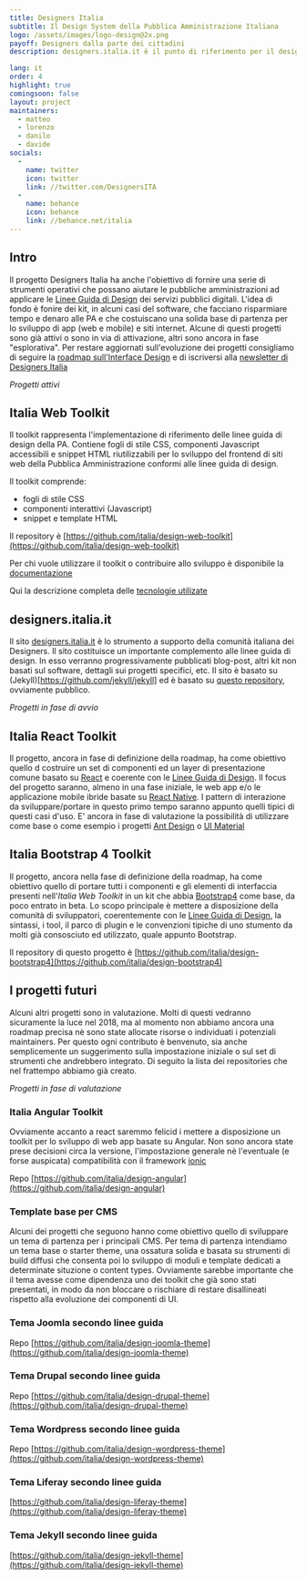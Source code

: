 ```yaml
---
title: Designers Italia
subtitle: Il Design System della Pubblica Amministrazione Italiana
logo: /assets/images/logo-design@2x.png
payoff: Designers dalla parte dei cittadini
description: designers.italia.it è il punto di riferimento per il design della pubblica amministrazione - linee guida, strumenti e un forum per favorire la collaborazione e promuovere il ruolo dello human centered design nello sviluppo dei servizi pubblici.

lang: it
order: 4
highlight: true
comingsoon: false
layout: project
maintainers:
  - matteo
  - lorenzo
  - danilo
  - davide
socials:
  -
    name: twitter
    icon: twitter
    link: //twitter.com/DesignersITA
  -
    name: behance
    icon: behance
    link: //behance.net/italia
---
```


## Intro
Il progetto Designers Italia ha anche l'obiettivo  di fornire una serie di strumenti operativi che possano aiutare le pubbliche amministrazioni ad applicare le [Linee Guida di Design](https://design-italia.readthedocs.io/it/stable/) dei servizi pubblici digitali.
L'idea di fondo è fonire dei kit, in alcuni casi del software, che facciano risparmiare tempo e denaro alle PA e che costuiscano una solida base di partenza per lo sviluppo di app (web e mobile) e siti internet.
Alcune di questi progetti sono già attivi o sono in via di attivazione, altri sono ancora in fase "esplorativa".
Per restare aggiornati sull'evoluzione dei progetti consigliamo di seguire la [roadmap sull'Interface Design](https://designers.italia.it/user-interface/) e di iscriversi alla [newsletter di Designers Italia](https://designers.italia.it/)


_Progetti attivi_

## Italia Web Toolkit
Il toolkit rappresenta l'implementazione di riferimento delle linee guida di design della PA.
Contiene fogli di stile CSS, componenti Javascript accessibili e snippet HTML riutilizzabili per lo sviluppo del frontend di siti web della Pubblica Amministrazione conformi alle linee guida di design.

Il toolkit comprende:
- fogli di stile CSS
- componenti interattivi (Javascript)
- snippet e template HTML

Il repository è [https://github.com/italia/design-web-toolkit](https://github.com/italia/design-web-toolkit)

Per chi vuole utilizzare il toolkit o contribuire allo sviluppo è disponibile la [documentazione](https://italia.github.io/design-web-toolkit/)

Qui la descrizione completa delle [tecnologie utilizate](https://italia.github.io/design-web-toolkit/docs/tecnologie.html)

## designers.italia.it
Il sito [designers.italia.it](https://designers.italia.it/) è lo strumento a supporto della comunità italiana dei Designers.
Il sito costituisce un importante complemento alle linee guida di design. In esso verranno progressivamente pubblicati blog-post, altri kit non basati sul software, dettagli sui progetti specifici, etc.
Il sito è basato su (Jekyll)[https://github.com/jekyll/jekyll] ed è basato su [questo repository](https://github.com/italia/designers.italia.it), ovviamente pubblico.

_Progetti in fase di avvio_

## Italia React Toolkit
Il progetto, ancora in fase di definizione della roadmap, ha come obiettivo quello d costruire un set di componenti ed un layer di presentazione comune  basato su [React](https://github.com/facebook/react/) e coerente con le [Linee Guida di Design](https://design-italia.readthedocs.io/it/stable/).
Il focus del progetto saranno, almeno in una fase iniziale, le web app e/o le applicazione mobile ibride basate su [React Native](https://facebook.github.io/react-native/).
I pattern di interazione da sviluppare/portare in questo primo tempo saranno appunto quelli tipici di questi casi d'uso.
E' ancora in fase di valutazione la possibilità di utilizzare come base o come esempio i progetti [Ant Design](https://github.com/ant-design/ant-design/) o [UI Material](https://github.com/callemall/material-ui/tree/v1-beta)

## Italia Bootstrap 4 Toolkit
Il progetto, ancora nella fase di definizione della roadmap, ha come obiettivo quello di portare tutti i componenti e gli elementi di interfaccia presenti nell'_Italia Web Toolkit_ in un kit che abbia [Bootstrap4](https://github.com/twbs/bootstrap) come base, da poco entrato in beta.
Lo scopo principale è mettere a disposizione della comunità di sviluppatori, coerentemente con le [Linee Guida di Design](https://design-italia.readthedocs.io/it/stable/), la sintassi, i tool, il parco di plugin e le convenzioni tipiche di uno stumento da molti già consosciuto ed utilizzato, quale appunto Bootstrap.

Il repository di questo progetto è [https://github.com/italia/design-bootstrap4](https://github.com/italia/design-bootstrap4)


## I progetti futuri

Alcuni altri progetti sono in valutazione.
Molti di questi vedranno sicuramente la luce nel 2018, ma al momento non abbiamo ancora una roadmap precisa nè sono state allocate risorse o individuati i potenziali maintainers.
Per questo ogni contributo è benvenuto, sia anche semplicemente un suggerimento sulla impostazione iniziale o sul set di strumenti che andrebbero integrato. Di seguito la lista dei repositories che nel frattempo abbiamo già creato.

_Progetti in fase di valutazione_

### Italia Angular Toolkit
Ovviamente accanto a react saremmo felicid i mettere a disposizione un toolkit per lo sviluppo di web app basate su Angular. Non sono ancora state prese decisioni circa la versione, l'impostazione generale nè l'eventuale (e forse auspicata) compatibilità con il framework [ionic](https://github.com/ionic-team/ionic)

Repo [https://github.com/italia/design-angular](https://github.com/italia/design-angular)

### Template base per CMS

Alcuni dei progetti che seguono hanno come obiettivo quello di sviluppare un tema di partenza per i principali CMS. Per tema di partenza intendiamo un tema base o starter theme, una ossatura solida e basata su strumenti di build diffusi che consenta poi lo sviluppo di moduli e template dedicati a determinate situzione o content types.
Ovviamente sarebbe importante che il tema avesse come dipendenza uno dei toolkit che già sono stati presentati, in modo da non bloccare o rischiare di restare disallineati rispetto alla evoluzione dei componenti di UI.

### Tema Joomla secondo linee guida

Repo [https://github.com/italia/design-joomla-theme](https://github.com/italia/design-joomla-theme)

### Tema Drupal secondo linee guida

Repo [https://github.com/italia/design-drupal-theme](https://github.com/italia/design-drupal-theme)

### Tema Wordpress secondo linee guida

Repo [https://github.com/italia/design-wordpress-theme](https://github.com/italia/design-wordpress-theme)

### Tema Liferay secondo linee guida
[https://github.com/italia/design-liferay-theme](https://github.com/italia/design-liferay-theme)

### Tema Jekyll secondo linee guida
[https://github.com/italia/design-jekyll-theme](https://github.com/italia/design-jekyll-theme)
